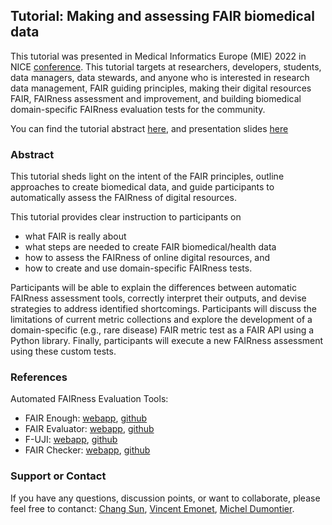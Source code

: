 ## Tutorial: Making and assessing FAIR biomedical data ##

This tutorial was presented in Medical Informatics Europe (MIE) 2022 in NICE [conference](https://mie2022.org/). This tutorial targets at researchers, developers, students, data managers, data stewards, and anyone who is interested in research data management, FAIR guiding principles, making their digital resources FAIR, FAIRness assessment and improvement, and building biomedical domain-specific FAIRness evaluation tests for the community.

You can find the tutorial abstract [here](), and presentation slides [here]()
### Abstract 
This tutorial sheds light on the intent of the FAIR principles, outline approaches to create biomedical data, and guide participants to automatically assess the FAIRness of digital resources. 

This tutorial provides clear instruction to participants on 
- what FAIR is really about
- what steps are needed to create FAIR biomedical/health data
- how to assess the FAIRness of online digital resources, and 
- how to create and use domain-specific FAIRness tests. 

Participants will be able to explain the differences between automatic FAIRness assessment tools, correctly interpret their outputs, and devise strategies to address identified shortcomings. Participants will discuss the limitations of current metric collections and explore the development of a domain-specific (e.g., rare disease) FAIR metric test as a FAIR API using a Python library. Finally, participants will execute a new FAIRness assessment using these custom tests.


### References
Automated FAIRness Evaluation Tools:
- FAIR Enough: [webapp](https://fair-enough.semanticscience.org/), [github](https://github.com/MaastrichtU-IDS/fair-enough)
- FAIR Evaluator: [webapp](https://w3id.org/AmIFAIR), [github](https://github.com/FAIRMetrics/Metrics/)
- F-UJI: [webapp](https://www.f-uji.net/), [github](https://github.com/pangaea-data-publisher/fuji)
- FAIR Checker: [webapp](https://fair-checker.france-bioinformatique.fr/), [github](https://github.com/IFB-ElixirFr/fair-checker)

### Support or Contact

If you have any questions, discussion points, or want to collaborate, please feel free to contanct: [Chang Sun](chang.sun@maastrichtuniversity.nl), [Vincent Emonet](vincent.emonet@maastrichtuniversity.nl), [Michel Dumontier](michel.dumontier@maastrichtuniversity.nl).
